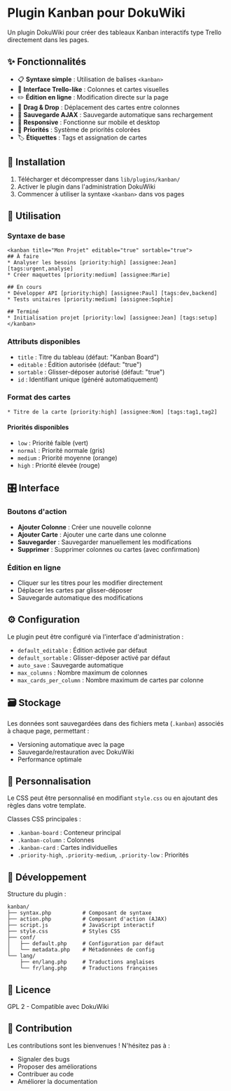 # Plugin Kanban pour DokuWiki

Un plugin DokuWiki pour créer des tableaux Kanban interactifs type Trello directement dans les pages.

## ✨ Fonctionnalités

- 📋 **Syntaxe simple** : Utilisation de balises `<kanban>` 
- 🎨 **Interface Trello-like** : Colonnes et cartes visuelles
- ✏️ **Édition en ligne** : Modification directe sur la page
- 🔄 **Drag & Drop** : Déplacement des cartes entre colonnes
- 💾 **Sauvegarde AJAX** : Sauvegarde automatique sans rechargement
- 📱 **Responsive** : Fonctionne sur mobile et desktop
- 🎯 **Priorités** : Système de priorités colorées
- 🏷️ **Étiquettes** : Tags et assignation de cartes

## 🚀 Installation

1. Télécharger et décompresser dans `lib/plugins/kanban/`
2. Activer le plugin dans l'administration DokuWiki
3. Commencer à utiliser la syntaxe `<kanban>` dans vos pages

## 📖 Utilisation

### Syntaxe de base

```
<kanban title="Mon Projet" editable="true" sortable="true">
## À faire
* Analyser les besoins [priority:high] [assignee:Jean] [tags:urgent,analyse]
* Créer maquettes [priority:medium] [assignee:Marie]

## En cours  
* Développer API [priority:high] [assignee:Paul] [tags:dev,backend]
* Tests unitaires [priority:medium] [assignee:Sophie]

## Terminé
* Initialisation projet [priority:low] [assignee:Jean] [tags:setup]
</kanban>
```

### Attributs disponibles

- `title` : Titre du tableau (défaut: "Kanban Board")
- `editable` : Édition autorisée (défaut: "true")
- `sortable` : Glisser-déposer autorisé (défaut: "true") 
- `id` : Identifiant unique (généré automatiquement)

### Format des cartes

```
* Titre de la carte [priority:high] [assignee:Nom] [tags:tag1,tag2]
```

#### Priorités disponibles
- `low` : Priorité faible (vert)
- `normal` : Priorité normale (gris)
- `medium` : Priorité moyenne (orange)
- `high` : Priorité élevée (rouge)

## 🎛️ Interface

### Boutons d'action
- **Ajouter Colonne** : Créer une nouvelle colonne
- **Ajouter Carte** : Ajouter une carte dans une colonne
- **Sauvegarder** : Sauvegarder manuellement les modifications
- **Supprimer** : Supprimer colonnes ou cartes (avec confirmation)

### Édition en ligne
- Cliquer sur les titres pour les modifier directement
- Déplacer les cartes par glisser-déposer
- Sauvegarde automatique des modifications

## ⚙️ Configuration

Le plugin peut être configuré via l'interface d'administration :

- `default_editable` : Édition activée par défaut
- `default_sortable` : Glisser-déposer activé par défaut  
- `auto_save` : Sauvegarde automatique
- `max_columns` : Nombre maximum de colonnes
- `max_cards_per_column` : Nombre maximum de cartes par colonne

## 🗃️ Stockage

Les données sont sauvegardées dans des fichiers meta (`.kanban`) associés à chaque page, permettant :
- Versioning automatique avec la page
- Sauvegarde/restauration avec DokuWiki
- Performance optimale

## 🎨 Personnalisation

Le CSS peut être personnalisé en modifiant `style.css` ou en ajoutant des règles dans votre template.

Classes CSS principales :
- `.kanban-board` : Conteneur principal
- `.kanban-column` : Colonnes
- `.kanban-card` : Cartes individuelles
- `.priority-high`, `.priority-medium`, `.priority-low` : Priorités

## 🔧 Développement

Structure du plugin :
```
kanban/
├── syntax.php          # Composant de syntaxe
├── action.php          # Composant d'action (AJAX)
├── script.js           # JavaScript interactif
├── style.css           # Styles CSS
├── conf/
│   ├── default.php     # Configuration par défaut
│   └── metadata.php    # Métadonnées de config
└── lang/
    ├── en/lang.php     # Traductions anglaises
    └── fr/lang.php     # Traductions françaises
```

## 📄 Licence

GPL 2 - Compatible avec DokuWiki

## 🤝 Contribution

Les contributions sont les bienvenues ! N'hésitez pas à :
- Signaler des bugs
- Proposer des améliorations  
- Contribuer au code
- Améliorer la documentation
